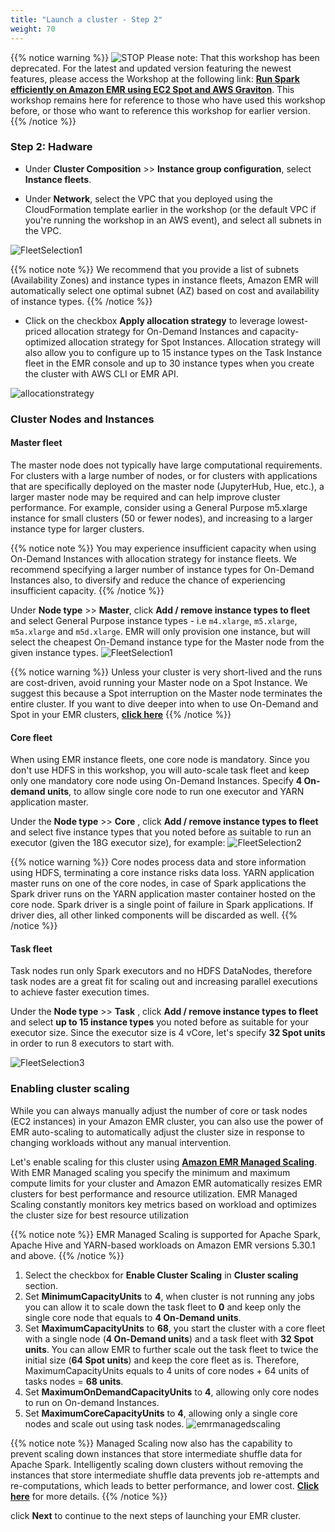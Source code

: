```yaml
---
title: "Launch a cluster - Step 2"
weight: 70
---
```



{{% notice warning %}}
![STOP](../../images/stop_small.png)
Please note: That this workshop has been deprecated. For the latest and updated version featuring the newest features, please access the Workshop at the following link: **[Run Spark efficiently on Amazon EMR using EC2 Spot and AWS Graviton](https://catalog.us-east-1.prod.workshops.aws/workshops/d04d8f89-c205-4d1d-81f2-d4d7f7d664c8/en-US)**.
This workshop remains here for reference to those who have used this workshop before, or those who want to reference this workshop for earlier version.
{{% /notice %}}



### Step 2: Hadware

* Under **Cluster Composition** >> **Instance group configuration**, select **Instance fleets**. 

* Under **Network**, select the VPC that you deployed using the CloudFormation template earlier in the workshop (or the default VPC if you're running the workshop in an AWS event), and select all subnets in the VPC. 

![FleetSelection1](/images/running-emr-spark-apps-on-spot/emrinstancefleetsnetwork.png)

{{% notice note %}}
We recommend that you provide a list of subnets (Availability Zones) and instance types in instance fleets, Amazon EMR will automatically select one optimal subnet (AZ) based on cost and availability of instance types.
{{% /notice %}}

* Click on the checkbox **Apply allocation strategy** to leverage lowest-priced allocation strategy for On-Demand Instances and capacity-optimized allocation strategy for Spot Instances. Allocation strategy will also allow you to configure up to 15 instance types on the Task Instance fleet in the EMR console and up to 30 instance types when you create the cluster with AWS CLI or EMR API.

![allocationstrategy](/images/running-emr-spark-apps-on-spot/allocation-strategy.png)

### Cluster Nodes and Instances

#### Master fleet
The master node does not typically have large computational requirements. For clusters with a large number of nodes, or for clusters with applications that are specifically deployed on the master node (JupyterHub, Hue, etc.), a larger master node may be required and can help improve cluster performance. For example, consider using a General Purpose m5.xlarge instance for small clusters (50 or fewer nodes), and increasing to a larger instance type for larger clusters. 

{{% notice note %}}
You may experience insufficient capacity when using On-Demand Instances with allocation strategy for instance fleets. We recommend specifying a larger number of instance types for On-Demand Instances also, to diversify and reduce the chance of experiencing insufficient capacity. 
{{% /notice %}}

Under **Node type** >> **Master**, click **Add / remove instance types to fleet** and select General Purpose instance types - i.e `m4.xlarge`, `m5.xlarge`, `m5a.xlarge` and `m5d.xlarge`. EMR will only provision one instance, but will select the cheapest On-Demand instance type for the Master node from the given instance types.
![FleetSelection1](/images/running-emr-spark-apps-on-spot/emrinstancefleets-master.png)

{{% notice warning %}}
Unless your cluster is very short-lived and the runs are cost-driven, avoid running your Master node on a Spot Instance. We suggest this because a Spot interruption on the Master node terminates the entire cluster. If you want to dive deeper into when to use On-Demand and Spot in your EMR clusters, **[click here](https://docs.aws.amazon.com/emr/latest/ManagementGuide/emr-plan-instances-guidelines.html#emr-plan-spot-instances)**
{{% /notice %}}

#### Core fleet
When using EMR instance fleets, one core node is mandatory. Since you don't use HDFS in this workshop, you will auto-scale task fleet and keep only one mandatory core node using On-Demand Instances. Specify **4 On-demand units**, to allow single core node to run one executor and YARN application master.

Under the **Node type** >> **Core** , click **Add / remove instance types to fleet** and select five instance types that you noted before as suitable to run an executor (given the 18G executor size), for example: 
![FleetSelection2](/images/running-emr-spark-apps-on-spot/emrinstancefleets-core.png)

{{% notice warning %}}
Core nodes process data and store information using HDFS, terminating a core instance risks data loss. YARN application master runs on one of the core nodes, in case of Spark applications the Spark driver runs on the YARN application master container hosted on the core node. Spark driver is a single point of failure in Spark applications. If driver dies, all other linked components will be discarded as well. 
{{% /notice %}}

#### Task fleet
Task nodes run only Spark executors and no HDFS DataNodes, therefore task nodes are a great fit for scaling out and increasing parallel executions to achieve faster execution times.


Under the  **Node type** >> **Task** , click **Add / remove instance types to fleet** and select **up to 15 instance types** you noted before as suitable for your executor size. Since the executor size is 4 vCore, let's specify **32 Spot units** in order to run 8 executors to start with.

![FleetSelection3](/images/running-emr-spark-apps-on-spot/emrinstancefleets-task.png)

### Enabling cluster scaling

While you can always manually adjust the number of core or task nodes (EC2 instances) in your Amazon EMR cluster, you can also use the power of EMR auto-scaling to automatically adjust the cluster size in response to changing workloads without any manual intervention.

Let's enable scaling for this cluster using **[Amazon EMR Managed Scaling](https://aws.amazon.com/blogs/big-data/introducing-amazon-emr-managed-scaling-automatically-resize-clusters-to-lower-cost/)**. With EMR Managed scaling you specify the minimum and maximum compute limits for your cluster and Amazon EMR automatically resizes EMR clusters for best performance and resource utilization. EMR Managed Scaling constantly monitors key metrics based on workload and optimizes the cluster size for best resource utilization

{{% notice note %}}
EMR Managed Scaling is supported for Apache Spark, Apache Hive and YARN-based workloads on Amazon EMR versions 5.30.1 and above.
{{% /notice %}}

1. Select the checkbox for **Enable Cluster Scaling** in **Cluster scaling** section.
1. Set **MinimumCapacityUnits** to **4**, when cluster is not running any jobs you can allow it to scale down the task fleet to **0** and keep only the single core node that equals to **4 On-Demand units**.
1. Set **MaximumCapacityUnits** to **68**, you start the cluster with a core fleet with a single node (**4 On-Demand units**) and a task fleet with **32 Spot units**. You can allow EMR to further scale out the task fleet to twice the initial size (**64 Spot units**) and keep the core fleet as is. Therefore, MaximumCapacityUnits equals to 4 units of core nodes + 64 units of tasks nodes = **68 units**.  
1. Set **MaximumOnDemandCapacityUnits** to **4**, allowing only core nodes to run on On-demand Instances.
1. Set **MaximumCoreCapacityUnits** to **4**, allowing only a single core nodes and scale out using task nodes.
![emrmanagedscaling](/images/running-emr-spark-apps-on-spot/emrmanagedscaling.png)

{{% notice note %}}
Managed Scaling now also has the capability to prevent scaling down instances that store intermediate shuffle data for Apache Spark. Intelligently scaling down clusters without removing the instances that store intermediate shuffle data prevents job re-attempts and re-computations, which leads to better performance, and lower cost.
**[Click here](https://aws.amazon.com/about-aws/whats-new/2022/03/amazon-emr-managed-scaling-shuffle-data-aware/)** for more details.
{{% /notice %}}

click **Next** to continue to the next steps of launching your EMR cluster.
